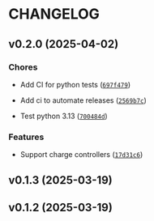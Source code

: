 # CHANGELOG


## v0.2.0 (2025-04-02)

### Chores

- Add CI for python tests
  ([`697f479`](https://github.com/IAmTheMitchell/renogy-ble/commit/697f479048a3db83243fbcd2f9eab670c1b4c96a))

- Add ci to automate releases
  ([`2569b7c`](https://github.com/IAmTheMitchell/renogy-ble/commit/2569b7c4cf91043eb384091cb2159b732bb09f00))

- Test python 3.13
  ([`700484d`](https://github.com/IAmTheMitchell/renogy-ble/commit/700484d0f1e23bc114c11b417dae172ee7198b6f))

### Features

- Support charge controllers
  ([`17d31c6`](https://github.com/IAmTheMitchell/renogy-ble/commit/17d31c6869d2dbe35e4517cd2c84e72f319c05b4))


## v0.1.3 (2025-03-19)


## v0.1.2 (2025-03-19)
